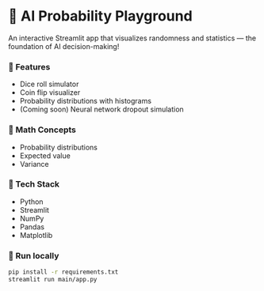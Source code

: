 # 🎲 AI Probability Playground

An interactive Streamlit app that visualizes randomness and statistics — the foundation of AI decision-making!

### 🔢 Features
- Dice roll simulator
- Coin flip visualizer
- Probability distributions with histograms
- (Coming soon) Neural network dropout simulation

### 🧠 Math Concepts
- Probability distributions
- Expected value
- Variance

### 🧰 Tech Stack
- Python
- Streamlit
- NumPy
- Pandas
- Matplotlib

### 🚀 Run locally
```bash
pip install -r requirements.txt
streamlit run main/app.py
